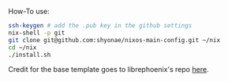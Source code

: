 How-To use:

```bash
ssh-keygen # add the .pub key in the github settings
nix-shell -p git 
git clone git@github.com:shyonae/nixos-main-config.git ~/nix
cd ~/nix
./install.sh
```
Credit for the base template goes to librephoenix's repo [here](https://github.com/librephoenix/nixos-config).

<!-- nix-shell -p git --command "nix run --experimental-features 'nix-command flakes' github:shyonae/nixos-main-config" -->